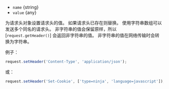<!-- YAML
added: v1.6.0
-->

* `name` {string}
* `value` {any}

为请求头对象设置请求头的值。
如果请求头已存在则替换。
使用字符串数组可以发送多个同名的请求头。
非字符串的值会保留原样，所以 [`request.getHeader()`] 会返回非字符串的值。
非字符串的值在网络传输时会转换为字符串。

例子：

```js
request.setHeader('Content-Type', 'application/json');
```

或：

```js
request.setHeader('Set-Cookie', ['type=ninja', 'language=javascript']);
```

